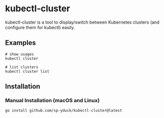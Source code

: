 # kubectl-cluster
kubectl-cluster is a tool to display/switch between Kubernetes clusters (and configure them for kubectl) easily.

## Examples
```
# show usages
kubectl cluster

# list clusters
kubectl cluster list
```

## Installation
### Manual Installation (macOS and Linux)
```
go install github.com/sp-yduck/kubectl-cluster@latest
```

